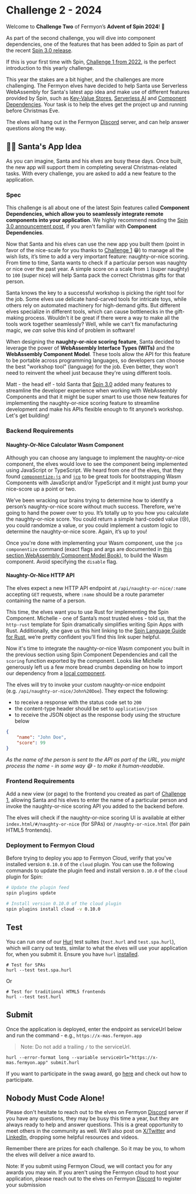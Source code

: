 # Challenge 2 - 2024

Welcome to **Challenge Two** of Fermyon’s **Advent of Spin 2024**! 🥳

As part of the second challenge, you will dive into component dependencies, one of the features that has been added to Spin as part of the recent [Spin 3.0 release](https://www.fermyon.com/blog/introducing-spin-v3).

If this is your first time with Spin, [Challenge 1 from 2022](../../2022/CHALLENGE-1/README.md), is the perfect introduction to this yearly challenge.

This year the stakes are a bit higher, and the challenges are more challenging. The Fermyon elves have decided to help Santa use Serverless WebAssembly for Santa's latest app idea and make use of different features provided by Spin, such as [Key-Value Stores](https://developer.fermyon.com/spin/v3/kv-store-api-guide), [Serverless AI](https://developer.fermyon.com/spin/v3/serverless-ai-api-guide) and [Component Dependencies](https://developer.fermyon.com/spin/v3/writing-apps#using-component-dependencies). Your task is to help the elves get the project up and running before Christmas Eve.

The elves will hang out in the Fermyon [Discord](https://discord.gg/AAFNfS7NGf) server, and can help answer questions along the way.

## 🎅🏽 Santa's App Idea

As you can imagine, Santa and his elves are busy these days. Once built, the new app will support them in completing several Christmas-related tasks. With every challenge, you are asked to add a new feature to the application.

### Spec

This challenge is all about one of the latest Spin features called **Component Dependencies, which allow you to seamlessly integrate remote components into your application**. We highly recommend reading the [Spin 3.0 announcement post](https://www.fermyon.com/blog/introducing-spin-v3), if you aren't familiar with  **Component Dependencies**.

Now that Santa and his elves can use the new app you built them (point in favor of the nice-scale for you thanks to [Challenge 1](https://github.com/fermyon/advent-of-spin/tree/main/2024/Challenge-1) 😁) to manage all the wish lists, it’s time to add a very important feature:  naughty-or-nice scoring. From time to time, Santa wants to check if a particular person was naughty or nice over the past year. A simple score on a scale from `1` (super naughty) to `100` (super nice) will help Santa pack the correct Christmas gifts for that person.

Santa knows the key to a successful workshop is picking the right tool for the job. Some elves use delicate hand-carved tools for intricate toys, while others rely on automated machinery for high-demand gifts. But different elves specialize in different tools, which can cause bottlenecks in the gift-making process. Wouldn't it be great if there were a way to make all the tools work together seamlessly? Well, while we can't fix manufacturing magic, we *can* solve this kind of problem in software!

When designing the **naughty-or-nice scoring feature**, Santa decided to leverage the power of **WebAssembly Interface Types (WITs)** and the **WebAssembly Component Model**. These tools allow the API for this feature to be portable across programming languages, so developers can choose the best "workshop tool" (language) for the job. Even better, they won’t need to reinvent the wheel just because they're using different tools.

Matt - the head elf - told Santa that [Spin 3.0](https://www.fermyon.com/blog/introducing-spin-v3) added many features to streamline the developer experience when working with WebAssembly Components and that it might be super smart to use those new features for implementing the naughty-or-nice scoring feature to streamline development and make his APIs flexible enough to fit anyone’s workshop. Let's get building!

### Backend Requirements

#### Naughty-Or-Nice Calculator Wasm Component

Although you can choose any language to implement the naughty-or-nice component, the elves would love to see the component being implemented using JavaScript or TypeScript. We heard from one of the elves, that they found [`componentize-js`](https://github.com/bytecodealliance/ComponentizeJS) and [`jco`](https://github.com/bytecodealliance/jco) to be great tools for bootstrapping Wasm Components with JavaScript and/or TypeScript and it might just bump your nice-score up a point or two.

We’ve been wracking our brains trying to determine how to identify a person’s naughty-or-nice score without much success. Therefore, we're going to hand the power over to you. It’s totally up to you how you calculate the naughty-or-nice score. You could return a simple hard-coded value (😢), you could randomize a value, or you could implement a custom logic to determine the naughty-or-nice score. Again, it’s up to you!

Once you're done with implementing your Wasm component, use the `jco componentize` command (exact flags and args are documented in [this section WebAssembly Component Model Book](https://component-model.bytecodealliance.org/language-support/javascript.html#implementing-a-js-webassembly-component)), to build the Wasm component. Avoid specifying the `disable` flag.

#### Naughty-Or-Nice HTTP API

The elves expect a new HTTP API endpoint at `/api/naughty-or-nice/:name` accepting `GET` requests, where `:name` should be a route parameter containing the name of a person.

This time, the elves want you to use Rust for implementing the Spin Component. Michelle - one of Santa’s most trusted elves - told us, that the `http-rust` template for Spin dramatically simplifies writing Spin Apps with Rust. Additionally, she gave us this hint linking to the [Spin Language Guide for Rust](https://developer.fermyon.com/spin/v3/rust-components), we’re pretty confident you’ll find this link super helpful.

Now it's time to integrate the naughty-or-nice Wasm component you built in the previous section using Spin Component Dependencies and call the `scoring` function exported by the component. Looks like Michelle generously left us a few more bread crumbs depending on how to import our dependency from a [local component](https://developer.fermyon.com/spin/v3/writing-apps#dependencies-from-a-local-component). 

The elves will try to invoke your custom naughty-or-nice endpoint (e.g. `/api/naughty-or-nice/John%20Doe`). They expect the following:

- to receive a response with the status code set to `200`
- the content-type header should be set to `application/json`
- to receive the JSON object as the response body using the structure below

```json
{    
    "name": "John Doe",
    "score": 99
}
```

*As the name of the person is sent to the API as part of the URL, you might process the name - in some way 😅 - to make it human-readable.*


### Frontend Requirements

Add a new view (or page) to the frontend you created as part of [Challenge 1](../Challenge-1/README.md), allowing Santa and his elves to enter the name of a particular person and invoke the naughty-or-nice scoring API you added to the backend before.

The elves will check if the naughty-or-nice scoring UI is available at either `index.html/#/naughty-or-nice` (for SPAs) or `/naughty-or-nice.html` (for pain HTML5 frontends).

### Deployment to Fermyon Cloud

Before trying to deploy you app to Fermyon Cloud, verify that you've installed version `0.10.0` of the `cloud` plugin. You can use the following commands to update the plugin feed and install version `0.10.0` of the `cloud` plugin for Spin:

```bash
# Update the plugin feed
spin plugins update

# Install version 0.10.0 of the cloud plugin
spin plugins install cloud -v 0.10.0
```

## Test

You can run one of our [Hurl](https://hurl.dev) test suites (`test.hurl` and `test.spa.hurl`), which will carry out tests, similar to what the elves will use your application for, when you submit it. Ensure you have `hurl` [installed](https://hurl.dev/docs/installation.html).

```shell
# Test for SPAs
hurl --test test.spa.hurl
```

Or

```shell
# Test for traditional HTML5 frontends
hurl --test test.hurl
```

## Submit

Once the application is deployed, enter the endpoint as serviceUrl below and run the command - e.g., `https://x-mas.fermyon.app`

> Note: Do not add a trailing `/` to the serviceUrl.

```shell
hurl --error-format long --variable serviceUrl="https://x-mas.fermyon.app" submit.hurl
```

If you want to participate in the swag award, go [here](../../README.md#Prizes) and check out how to participate.

## Nobody Must Code Alone!

Please don't hesitate to reach out to the elves on Fermyon [Discord](https://discord.gg/AAFNfS7NGf) server if you have any questions, they may be busy this time a year, but they are always ready to help and answer questions. This is a great opportunity to meet others in the community as well. We’ll also post on [X/Twitter](https://twitter.com/fermyontech) and [LinkedIn](https://www.linkedin.com/company/fermyon), dropping some helpful resources and videos.

Remember there are prizes for each challenge. So it may be you, to whom the elves will deliver a nice award to.

Note: If you submit using Fermyon Cloud, we will contact you for any awards you may win. If you aren't using the Fermyon cloud to host your application, please reach out to the elves on Fermyon [Discord](https://discord.gg/AAFNfS7NGf) to register your submission